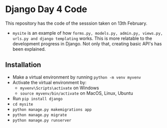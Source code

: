 # Django Day 4 Code
This repository has the code of the sesssion taken on 13th February.
- ```mysite``` is an example of how ```forms.py, models.py, admin.py, views.py, urls.py and django templating``` works. This is more relatable to the development progress in Django. Not only that, creating basic API's has been explained.

## Installation
- Make a virtual environment by running ```python -m venv myvenv```
- Activate the virtual environment by:
  - ```myvenv\Scripts\activate``` on Windows
  - ```source myvenv/bin/activate``` on MacOS, Linux, Ubuntu
- Run ```pip install django```
- ```cd mysite```
- ```python manage.py makemigrations app```
- ```python manage.py migrate```
- ```python manage.py runserver```